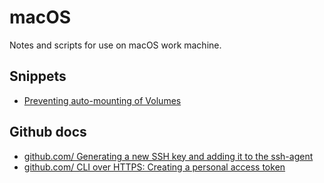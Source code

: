 # macOS

Notes and scripts for use on macOS work machine.

## Snippets

- [Preventing auto-mounting of Volumes](snippets/stop-automounting-of-volume.md)

## Github docs

- [github.com/ Generating a new SSH key and adding it to the
  ssh-agent](https://docs.github.com/en/github-ae@latest/github/authenticating-to-github/generating-a-new-ssh-key-and-adding-it-to-the-ssh-agent)
- [github.com/ CLI over HTTPS: Creating a personal access
  token](https://docs.github.com/en/github-ae@latest/github/authenticating-to-github/creating-a-personal-access-token)
